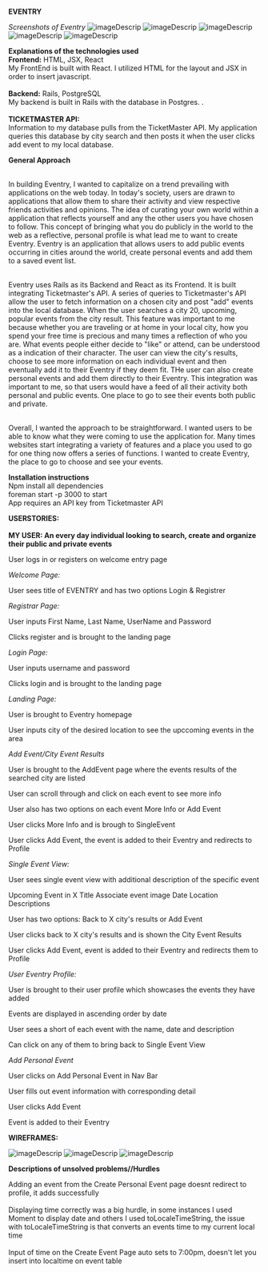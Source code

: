 
**EVENTRY**

*Screenshots of Eventry*
![imageDescrip](https://i.imgur.com/UL7t8qL.png)
![imageDescrip](https://i.imgur.com/rMzXdSK.png)
![imageDescrip](https://i.imgur.com/K0t1owc.png)
![imageDescrip](https://i.imgur.com/epZPssQ.png)
![imageDescrip](https://i.imgur.com/xYyk8Lm.png)


**Explanations of the technologies used**<br>
**Frontend:** HTML, JSX, React <br>
My FrontEnd is built with React. I utilized HTML for the layout and JSX in order to insert javascript.<br>
<br>
**Backend:** Rails, PostgreSQL <br>
My backend is built in Rails with the database in Postgres.
. <br>
<br>
**TICKETMASTER API:** <br>
Information to my database pulls from the TicketMaster API. My application queries this database by city search and then posts it when the user clicks add event to my local database.
<br>


**General Approach**<br>

<br>In building Eventry, I wanted to capitalize on a trend prevailing with applications on the web today. In today's society, users are drawn to applications that allow them to share their activity and view respective friends activities and opinions. The idea of curating your own world within a application that reflects yourself and any the other users you have chosen to follow. This concept of bringing what you do publicly in the world to the web as a reflective, personal profile is what lead me to want to create Eventry. Eventry is an application that allows users to add public events occurring in cities around the world, create personal events and add them to a saved event list.<br> 

<br>Eventry uses Rails as its Backend and React as its Frontend. It is built integrating  Ticketmaster's API. A series of queries to Ticketmaster's API allow the user to fetch information on a chosen city and post "add" events into the local database. When the user searches a city 20, upcoming, popular events from the city result. This feature was important to me because whether you are traveling or at home in your local city, how you spend your free time is precious and many times a reflection of who you are. What events people either decide to "like" or attend, can be understood as a indication of their character. The user can view the city's results, choose to see more information on each individual event and then eventually add it to their Eventry if they deem fit. THe user can also create personal events and add them directly to their Eventry. This integration was important to me, so that users would have a feed of all their activity both personal and public events. One place to go to see their events both public and private.<br>

<br>Overall, I wanted the approach to be straightforward. I wanted users to be able to know what they were coming to use the application for. Many times websites start integrating a variety of features and a place you used to go for one thing now offers a series of functions. I wanted to create Eventry, the place to go to choose and see your events.<br>


**Installation instructions**<br>
Npm install all dependencies<br>
foreman start -p 3000 to start<br>
App requires an API key from Ticketmaster API<br>


**USERSTORIES:**<br><br>
**MY USER: An every day individual looking to search, create and organize their public and private events**

User logs in or registers on welcome entry page

*Welcome Page:*

User sees title of EVENTRY and has two options Login & Registrer 

*Registrar Page:*

User inputs First Name, Last Name, UserName and Password

Clicks register and is brought to the landing page

*Login Page:*

User inputs username and password 

Clicks login and is brought to the landing page

*Landing Page:*

User is brought to Eventry homepage

User inputs city of the desired location to see the upccoming events in the area

*Add Event/City Event Results*

User is brought to the AddEvent page where the events results of the searched city are listed

User can scroll through and click on each event to see more info

User also has two options on each event More Info or Add Event

User clicks More Info and is brough to SingleEvent

User clicks Add Event, the event is added to their Eventry and redirects to Profile

*Single Event View:*

User sees single event view with additional description of the specific event

Upcoming Event in X
Title 
Associate event image
Date
Location Descriptions

User has two options: Back to X city's results or Add Event 

User clicks back to X city's results and is shown the City Event Results

User clicks Add Event, event is added to their Eventry and redirects them to Profile

*User Eventry Profile:* 

User is brought to their user profile which showcases the events they have added

Events are displayed in ascending order by date 

User sees a short of each event with the name, date and description

Can click on any of them to bring back to Single Event View 


*Add Personal Event*

User clicks on Add Personal Event in Nav Bar

User fills out event information with corresponding detail

User clicks Add Event 

Event is added to their Eventry 


**WIREFRAMES:**


![imageDescrip](https://i.imgur.com/U1SBIv3.jpg?1)
![imageDescrip](https://i.imgur.com/JIvXdUk.jpg)
![imageDescrip](https://i.imgur.com/WhieIzq.jpg)


**Descriptions of unsolved problems//Hurdles**

Adding an event from the Create Personal Event page doesnt redirect to profile, it adds successfully<br><br>
Displaying time correctly was a big hurdle, in some instances I used Moment to display date and others I used toLocaleTimeString, the issue with toLocaleTimeString is that converts an events time to my current local time<br><br>
Input of time on the Create Event Page auto sets to 7:00pm, doesn't let you insert into localtime on event table<br><br>


